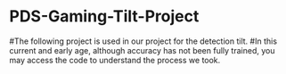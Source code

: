 # PDS-Gaming-Tilt-Project
#The following project is used in our project for the detection tilt.
#In this current and early age, although accuracy has not been fully trained, you may access the code to understand the process we took. 
